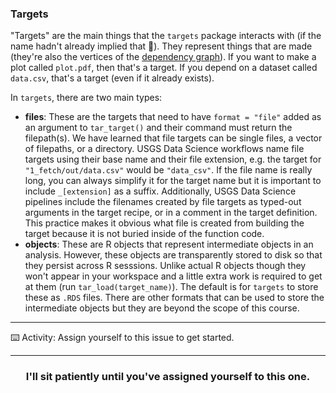 
### Targets

"Targets" are the main things that the `targets` package interacts with (if the name hadn't already implied that :zany_face:). They represent things that are made (they're also the vertices of the [dependency graph](http://en.wikipedia.org/wiki/Dependency_graph)). If you want to make a plot called `plot.pdf`, then that's a target. If you depend on a dataset called `data.csv`, that's a target (even if it already exists).

In `targets`, there are two main types:

* **files**: These are the targets that need to have `format = "file"` added as an argument to `tar_target()` and their command must return the filepath(s). We have learned that file targets can be single files, a vector of filepaths, or a directory. USGS Data Science workflows name file targets using their base name and their file extension, e.g. the target for `"1_fetch/out/data.csv"` would be `"data_csv"`. If the file name is really long, you can always simplify it for the target name but it is important to include `_[extension]` as a suffix. Additionally, USGS Data Science pipelines include the filenames created by file targets as typed-out arguments in the target recipe, or in a comment in the target definition. This practice makes it obvious what file is created from building the target because it is not buried inside of the function code. 
* **objects**: These are R objects that represent intermediate objects in an analysis. However, these objects are transparently stored to disk so that they persist across R sesssions. Unlike actual R objects though they won't appear in your workspace and a little extra work is required to get at them (run `tar_load(target_name)`). The default is for `targets` to store these as `.RDS` files. There are other formats that can be used to store the intermediate objects but they are beyond the scope of this course.

---
:keyboard: Activity: Assign yourself to this issue to get started.

<hr>
<h3 align="center">I'll sit patiently until you've assigned yourself to this one.</h3>